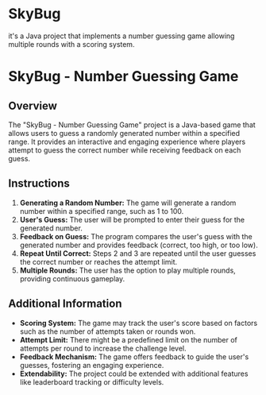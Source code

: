 # SkyBug
it's a Java project that implements a number guessing game allowing multiple rounds with a scoring system.
# SkyBug - Number Guessing Game

## Overview
The "SkyBug - Number Guessing Game" project is a Java-based game that allows users to guess a randomly generated number within a specified range. It provides an interactive and engaging experience where players attempt to guess the correct number while receiving feedback on each guess.

## Instructions
1. **Generating a Random Number:** The game will generate a random number within a specified range, such as 1 to 100.
2. **User's Guess:** The user will be prompted to enter their guess for the generated number.
3. **Feedback on Guess:** The program compares the user's guess with the generated number and provides feedback (correct, too high, or too low).
4. **Repeat Until Correct:** Steps 2 and 3 are repeated until the user guesses the correct number or reaches the attempt limit.
5. **Multiple Rounds:** The user has the option to play multiple rounds, providing continuous gameplay.

## Additional Information
- **Scoring System:** The game may track the user's score based on factors such as the number of attempts taken or rounds won.
- **Attempt Limit:** There might be a predefined limit on the number of attempts per round to increase the challenge level.
- **Feedback Mechanism:** The game offers feedback to guide the user's guesses, fostering an engaging experience.
- **Extendability:** The project could be extended with additional features like leaderboard tracking or difficulty levels.
